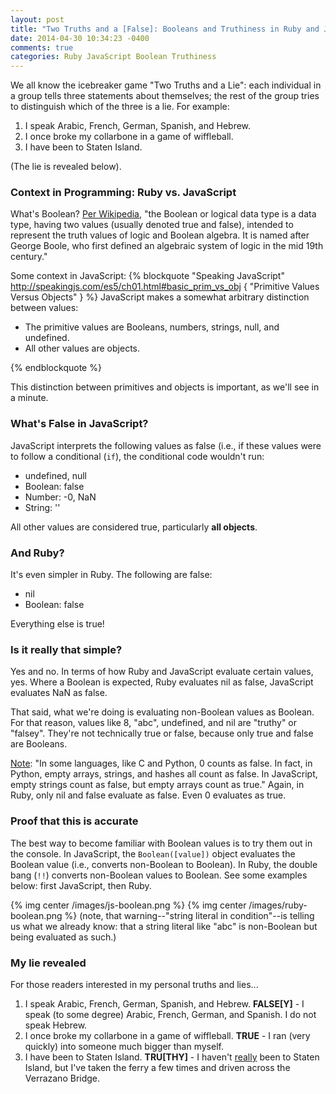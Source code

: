 ```yaml
---
layout: post
title: "Two Truths and a [False]: Booleans and Truthiness in Ruby and JavaScript"
date: 2014-04-30 10:34:23 -0400
comments: true
categories: Ruby JavaScript Boolean Truthiness
---
```

We all know the icebreaker game "Two Truths and a Lie": each individual in a group tells three statements about themselves; the rest of the group tries to distinguish which of the three is a lie. For example:
<ol>
  <li>I speak Arabic, French, German, Spanish, and Hebrew.</li>
  <li>I once broke my collarbone in a game of wiffleball.</li>
  <li>I have been to Staten Island.</li>
</ol>
(The lie is revealed below).

<h3>Context in Programming: Ruby vs. JavaScript</h3>
What's Boolean? <a href="http://en.wikipedia.org/wiki/Boolean_data_type">Per Wikipedia</a>, "the Boolean or logical data type is a data type, having two values (usually denoted true and false), intended to represent the truth values of logic and Boolean algebra. It is named after George Boole, who first defined an algebraic system of logic in the mid 19th century."

<!--more-->

Some context in JavaScript:
{% blockquote "Speaking JavaScript" http://speakingjs.com/es5/ch01.html#basic_prim_vs_obj { "Primitive Values Versus Objects" } %}
JavaScript makes a somewhat arbitrary distinction between values:<ul>
  <li>The primitive values are Booleans, numbers, strings, null, and undefined.</li>
  <li>All other values are objects.</li></ul>
{% endblockquote %}

This distinction between primitives and objects is important, as we'll see in a minute.

<h3>What's False in JavaScript?</h3>
JavaScript interprets the following values as false (i.e., if these values were to follow a conditional (<code>if</code>), the conditional code wouldn't run:
<ul>
  <li>undefined, null</li>
  <li>Boolean: false</li>
  <li>Number: -0, NaN</li>
  <li>String: ''</li>
</ul>
All other values are considered true, particularly <strong>all objects</strong>.

<h3>And Ruby?</h3>
It's even simpler in Ruby. The following are false:
<ul>
  <li>nil</li>
  <li>Boolean: false</li>
</ul>
Everything else is true!

<h3>Is it really that simple?</h3>
Yes and no. In terms of how Ruby and JavaScript evaluate certain values, yes. Where a Boolean is expected, Ruby evaluates nil as false, JavaScript evaluates NaN as false.

That said, what we're doing is evaluating non-Boolean values as Boolean. For that reason, values like 8, "abc", undefined, and nil are "truthy" or "falsey". They're not technically true or false, because only true and false are Booleans.

<a href="https://gist.github.com/jfarmer/2647362">Note</a>: "In some languages, like C and Python, 0 counts as false. In fact, in Python, empty arrays, strings, and hashes all count as false. In JavaScript, empty strings count as false, but empty arrays count as true." Again, in Ruby, only nil and false evaluate as false. Even 0 evaluates as true.

<h3>Proof that this is accurate</h3>
The best way to become familiar with Boolean values is to try them out in the console. In JavaScript, the <code>Boolean([value])</code> object evaluates the Boolean value (i.e., converts non-Boolean to Boolean). In Ruby, the double bang (<code>!!</code>) converts non-Boolean values to Boolean. See some examples below: first JavaScript, then Ruby.

{% img center /images/js-boolean.png %}
{% img center /images/ruby-boolean.png %}
(note, that warning--"string literal in condition"--is telling us what we already know: that a string literal like "abc" is non-Boolean but being evaluated as such.)


<h3>My lie revealed</h3>
For those readers interested in my personal truths and lies...
<ol>
  <li>I speak Arabic, French, German, Spanish, and Hebrew.
      <strong>FALSE[Y]</strong> - I speak (to some degree) Arabic, French, German, and Spanish. I do not speak Hebrew.
  </li>
  <li>I once broke my collarbone in a game of wiffleball.
      <strong>TRUE</strong> - I ran (very quickly) into someone much bigger than myself.</li>
  <li>I have been to Staten Island.
      <strong>TRU[THY]</strong> - I haven't <u>really</u> been to Staten Island, but I've taken the ferry a few times and driven across the Verrazano Bridge.
  </li>
</ol>